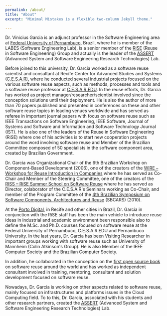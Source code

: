 ```yaml
---
permalink: /about/
title: "About"
excerpt: "Minimal Mistakes is a flexible two-column Jekyll theme."

---
```


Dr. Vinicius Garcia is an adjunct professor in the Software Engineering area at [Federal University of Pernambuco][1], Brazil, where he is member of the LABES (Software Engineering Lab), is a senior member of the [RiSE][2] (Reuse in Software Engineering) Group and actually is the leader of the [ASSERT][3] (Advanced System and Software Engineering Research Technologies) Lab.

Before joined to this university, Dr. Garcia worked as a software reuse scientist and consultant at Recife Center for Advanced Studies and Systems ([C.E.S.A.R][4]), where he conducted several industrial projects focused on the various software reuse aspects, such as methods, processes and tools and a software reuse professor at [C.E.S.A.R.EDU][5]. In the reuse efforts, Dr. Garcia has worked as project manager/researcher/scientist involved since the conception solutions until their deployment. He is also the author of more than 70 papers published and presented in conferences on these and other software reuse topics in leading venues worldwide and has served as referee in important journal papers with focus on software reuse such as IEEE Transactions on Software Engineering, IEEE Software, Journal of Systems and Software and Information and Software Technology Journal (IST). He is also one of the leaders of the Reuse in Software Engineering (RiSE) where one of his activities is to start new cooperation projects around the word involving software reuse and Member of the Brazilian Committee composed of 50 specialists in the software component area, created by Brazilian Government.

Dr. Garcia was Organizational Chair of the 6th Brazilian Workshop on Component-Based Development (2006), one of the creators of the [WIRE – Workshop for Reuse Introduction in Companies][6] where he has served as Co-Chair and Member of the Steering Committee, one of the creators of the [RISS – RiSE Summer School on Software Reuse][7] where he has served as Director, colaborator of the C.E.S.A.R's Seminars working as Co-Chair, and member of the Program Committee of the [4th Brazilian Symposium on Software Components, Architectures and Reuse][8] (SBCARS) (2010).

At the [Porto Digital][9], in Recife and other cities in Brazil, Dr. Garcia in conjunction with the RiSE staff has been the main vehicle to introduce reuse ideas in industrial and academic environment been responsible also to define the M.Sc. and Ph.D. courses focused on software reuse at the Federal University of Pernambuco, C.E.S.A.R EDU and Pernambuco University. In the last years, Dr. Garcia has been Visiting Researcher in important groups working with software reuse such as University of Mannheim (Colin Atkinson's Group). He is also Member of the IEEE Computer Society and the Brazilian Computer Society.

In addition, he collaborated in the conception on the [first open source book][10] on software reuse around the world and has worked as independent consultant involved in training, mentoring, consultant and solution development focused on software reuse.

Nowadays, Dr. Garcia is working on other aspects related to software reuse, mainly focused on infrastructures and platforms issues in the Cloud Computing field. To to this, Dr. Garcia, associated with his students and other research partners, created the [ASSERT][3] (Advanced System and Software Engineering Research Technologies) Lab.


[1]: http://www.cin.ufpe.br "Centro de Informática - UFPE"
[2]: http://riselabs.dcc.ufba.br/ "RiSE Group"
[3]: http://assertlab.com/
[4]: http://www.cesar.org.br "Centro de Estudos e Sistemas Avançados do Recife"
[5]: http://www.cesar.edu.br "CESAR.EDU"
[6]: http://www.rise.com.br/eventos/wire2009/index.html "WIRE 2009"
[7]: http://riss2008.rise.com.br/ "RiSS 2008"
[8]: http://wiki.dcc.ufba.br/CBSOFT/ "SBCARS 2010"
[9]: http://www.portodigital.org/ "Porto Digital"
[10]: http://cruise.cesar.org.br/ "CRUISE"
